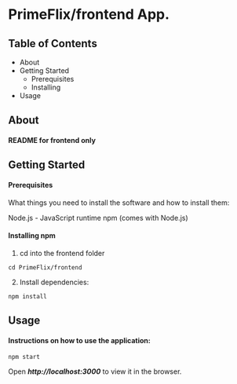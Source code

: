 

# PrimeFlix/frontend App.


## Table of Contents
- About
- Getting Started
    - Prerequisites
    - Installing
- Usage

## About
#### README for frontend only


## Getting Started

#### Prerequisites
What things you need to install the software and how to install them:

Node.js - JavaScript runtime
npm (comes with Node.js)


#### Installing npm

1. cd into the frontend folder

```
cd PrimeFlix/frontend
```


2. Install dependencies:


```
npm install 
```

## Usage
#### Instructions on how to use the application:


```
npm start 
```

Open ***http://localhost:3000*** to view it in the browser.